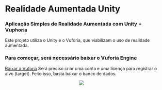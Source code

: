 # Realidade Aumentada Unity

### Aplicação Simples de Realidade Aumentada com Unity + Vuphoria
 
Este projeto utiliza o Unity e o Vuforia, que viabilizam o uso de realidade aumentada.

### Para começar, será necessário baixar o Vuforia Engine
[Baixar o Vuforia](https://developer.vuforia.com/user/login?url=/downloads/sdk%3F_%3D1678117884)
Será preciso criar uma conta e uma licença para registrar o alvo (target).
Feito isso, basta baixar o banco de dados.

 <p align="center">

<img src="https://ibb.co/3v4D5Nf">
</p>
